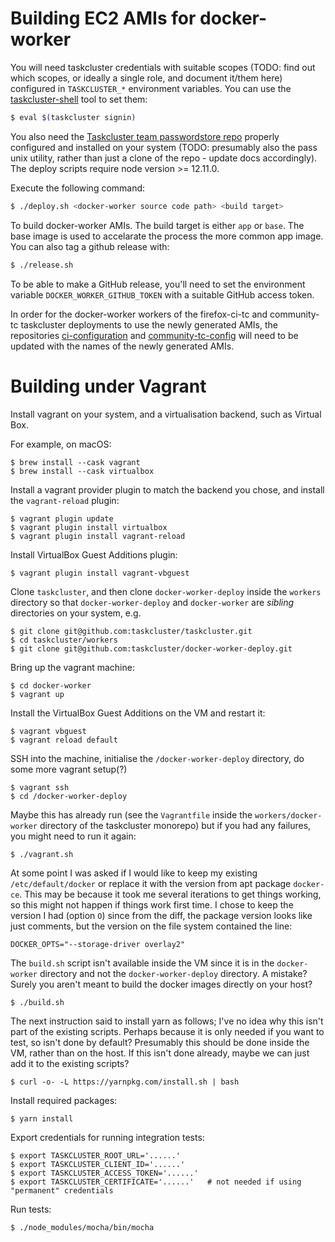Building EC2 AMIs for docker-worker
===================================

You will need taskcluster credentials with suitable scopes (TODO: find out
which scopes, or ideally a single role, and document it/them here) configured
in `TASKCLUSTER_*` environment variables.  You can use the
[taskcluster-shell](https://github.com/taskcluster/taskcluster/clients/client-shell)
tool to set them:

```sh
$ eval $(taskcluster signin)
```

You also need the [Taskcluster team passwordstore
repo](https://github.com/taskcluster/passwordstore-garbage) properly configured
and installed on your system (TODO: presumably also the pass unix utility,
rather than just a clone of the repo - update docs accordingly). The deploy
scripts require node version >= 12.11.0.

Execute the following command:

```sh
$ ./deploy.sh <docker-worker source code path> <build target>
```

To build docker-worker AMIs. The build target is either `app` or `base`. The base image
is used to accelarate the process the more common app image. You can also tag a github
release with:

```sh
$ ./release.sh
```

To be able to make a GitHub release, you'll need to set the environment
variable `DOCKER_WORKER_GITHUB_TOKEN` with a suitable GitHub access token.

In order for the docker-worker workers of the firefox-ci-tc and community-tc
taskcluster deployments to use the newly generated AMIs, the repositories
[ci-configuration](https://hg.mozilla.org/ci/ci-configuration/) and
[community-tc-config](https://github.com/mozilla/community-tc-config) will need
to be updated with the names of the newly generated AMIs.


Building under Vagrant
======================

Install vagrant on your system, and a virtualisation backend, such as Virtual
Box.

For example, on macOS:

```
$ brew install --cask vagrant
$ brew install --cask virtualbox
```

Install a vagrant provider plugin to match the backend you chose, and install
the `vagrant-reload` plugin:

```
$ vagrant plugin update
$ vagrant plugin install virtualbox
$ vagrant plugin install vagrant-reload
```

Install VirtualBox Guest Additions plugin:

```
$ vagrant plugin install vagrant-vbguest
```

Clone `taskcluster`, and then clone `docker-worker-deploy` inside the `workers`
directory so that `docker-worker-deploy` and `docker-worker` are _sibling_
directories on your system, e.g.

```
$ git clone git@github.com:taskcluster/taskcluster.git
$ cd taskcluster/workers
$ git clone git@github.com:taskcluster/docker-worker-deploy.git
```

Bring up the vagrant machine:

```
$ cd docker-worker
$ vagrant up
```

Install the VirtualBox Guest Additions on the VM and restart it:

```
$ vagrant vbguest
$ vagrant reload default
```

SSH into the machine, initialise the `/docker-worker-deploy` directory, do some
more vagrant setup(?)

```
$ vagrant ssh
$ cd /docker-worker-deploy
```

Maybe this has already run (see the `Vagrantfile` inside the
`workers/docker-worker` directory of the taskcluster monorepo) but if you had
any failures, you might need to run it again:

```
$ ./vagrant.sh
```

At some point I was asked if I would like to keep my existing
`/etc/default/docker` or replace it with the version from apt package
`docker-ce`. This may be because it took me several iterations to get things
working, so this might not happen if things work first time. I chose to keep
the version I had (option `O`) since from the diff, the package version looks
like just comments, but the version on the file system contained the line:

```
DOCKER_OPTS="--storage-driver overlay2"
```

The `build.sh` script isn't available inside the VM since it is in the
`docker-worker` directory and not the `docker-worker-deploy` directory. A
mistake? Surely you aren't meant to build the docker images directly on your
host?

```
$ ./build.sh
```

The next instruction said to install yarn as follows; I've no idea why this
isn't part of the existing scripts.  Perhaps because it is only needed if you
want to test, so isn't done by default? Presumably this should be done inside
the VM, rather than on the host. If this isn't done already, maybe we can just
add it to the existing scripts?

```
$ curl -o- -L https://yarnpkg.com/install.sh | bash
```

Install required packages:

```
$ yarn install
```

Export credentials for running integration tests:

```
$ export TASKCLUSTER_ROOT_URL='......'
$ export TASKCLUSTER_CLIENT_ID='......'
$ export TASKCLUSTER_ACCESS_TOKEN='......'
$ export TASKCLUSTER_CERTIFICATE='......'   # not needed if using "permanent" credentials
```

Run tests:

```
$ ./node_modules/mocha/bin/mocha
```
